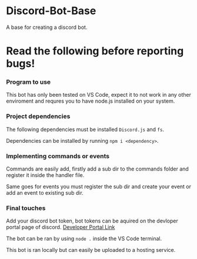 # Discord-Bot-Base
 A base for creating a discord bot.
 
# Read the following before reporting bugs!
### Program to use
This bot has only been tested on VS Code, expect it to not work in any other enviroment and requres you to have node.js installed on your system.

### Project dependencies
The following dependencies must be installed `Discord.js` and `fs`. 

Dependencies can be installed by running `npm i <dependency>`.

### Implementing commands or events
Commands are easily add, firstly add a sub dir to the commands folder and register it inside the handler file.

Same goes for events you must register the sub dir and create your event or add an event to existing sub dir.

### Final touches
Add your discord bot token, bot tokens can be aquired on the devloper portal page of discord.
[Developer Portal Link](https://discord.com/developers/applications)

The bot can be ran by using `node .` inside the VS Code terminal.

This bot is ran locally but can easily be uploaded to a hosting service.
